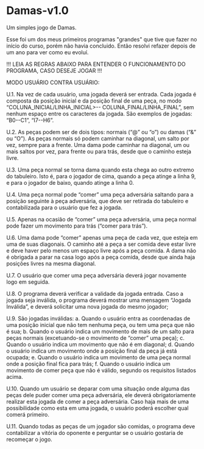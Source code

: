 # Damas-v1.0
Um simples jogo de Damas.

Esse foi um dos meus primeiros programas "grandes" que tive que fazer no início do curso, porém não havia concluido.
Então resolvi refazer depois de um ano para ver como eu evoluí.

!!! LEIA AS REGRAS ABAIXO PARA ENTENDER O FUNCIONAMENTO DO PROGRAMA, CASO DESEJE JOGAR !!!


MODO USUÁRIO CONTRA USUÁRIO:

U.1. Na vez de cada usuário, uma jogada deverá ser entrada. Cada
jogada é composta da posição inicial e da posição final de uma peça,
no modo “COLUNA_INICIAL/LINHA_INICIAL>--
COLUNA_FINAL/LINHA_FINAL”, sem nenhum espaço entre os caracteres da jogada. São
exemplos de jogadas: “B0--C1”, “I7--H6”.

U.2. As peças podem ser de dois tipos: normais (“@” ou “o”) ou damas (“&” ou “O”). As peças normais só
podem caminhar na diagonal, um salto por vez, sempre para a frente. Uma dama pode caminhar na
diagonal, um ou mais saltos por vez, para frente ou para trás, desde que o caminho esteja livre.

U.3. Uma peça normal se torna dama quando esta chega ao outro extremo do tabuleiro. Isto é, para o
jogador de cima, quando a peça atinge a linha 9, e para o jogador de baixo, quando atinge a linha 0.

U.4. Uma peça normal pode “comer” uma peça adversária saltando para a posição seguinte à peça
adversária, que deve ser retirada do tabuleiro e contabilizada para o usuário que fez a jogada.

U.5. Apenas na ocasião de “comer” uma peça adversária, uma peça normal pode fazer um movimento para trás (“comer para trás”).

U.6. Uma dama pode “comer” apenas uma peça de cada vez, que esteja em uma de suas diagonais. O
caminho até a peça a ser comida deve estar livre e deve haver pelo menos um espaço livre após a
peça comida. A dama não é obrigada a parar na casa logo após a peça comida, desde que ainda haja
posições livres na mesma diagonal.

U.7. O usuário que comer uma peça adversária deverá jogar novamente logo em seguida.

U.8. O programa deverá verificar a validade da jogada entrada. Caso a jogada seja inválida, o programa
deverá mostrar uma mensagem “Jogada Inválida”, e deverá solicitar uma nova jogada do mesmo
jogador;

U.9. São jogadas inválidas:
a. Quando o usuário entra as coordenadas de uma posição inicial que não tem nenhuma peça, ou tem
uma peça que não é sua;
b. Quando o usuário indica um movimento de mais de um salto para peças normais (excetuando-se o
movimento de “comer” uma peça);
c. Quando o usuário indica um movimento que não é em diagonal;
d. Quando o usuário indica um movimento onde a posição final da peça já está ocupada;
e. Quando o usuário indica um movimento de uma peça normal onde a posição final fica para trás;
f. Quando o usuário indica um movimento de comer peça que não é válido, segundo os requisitos
listados acima.

U.10. Quando um usuário se deparar com uma situação onde alguma das peças dele puder comer uma
peça adversária, ele deverá obrigatoriamente realizar esta jogada de comer a peça adversária. Caso
haja mais de uma possibilidade como esta em uma jogada, o usuário poderá escolher qual comerá
primeiro.

U.11. Quando todas as peças de um jogador são comidas, o programa deve contabilizar a vitória do
oponente e perguntar se o usuário gostaria de recomeçar o jogo.
